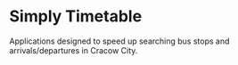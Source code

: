 Simply Timetable
===================

Applications designed to speed up searching bus stops and arrivals/departures in Cracow City.